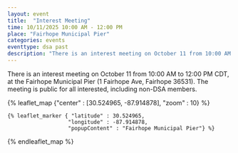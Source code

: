 ```yaml
---
layout: event
title:  "Interest Meeting"
time: 10/11/2025 10:00 AM - 12:00 PM
place: "Fairhope Municipal Pier"
categories: events
eventtype: dsa past
description: "There is an interest meeting on October 11 from 10:00 AM to 12:00 PM CDT, at the Fairhope Municipal Pier (1 Fairhope Ave, Fairhope 36531). The meeting is public for all interested, including non-DSA members."
---
```


There is an interest meeting on October 11 from 10:00 AM to 12:00 PM CDT, at the Fairhope Municipal Pier (1 Fairhope Ave, Fairhope 36531). The meeting is public for all interested, including non-DSA members.

{% leaflet_map {"center" : [30.524965, -87.914878],
                 "zoom" : 10} %}
    
    {% leaflet_marker { "latitude" : 30.524965,
                       "longitude" : -87.914878,
                       "popupContent" : "Fairhope Municipal Pier"} %}

{% endleaflet_map %}